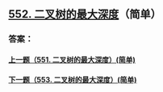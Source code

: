 ## [552. 二叉树的最大深度](https://leetcode-cn.com/problems/merge-two-sorted-lists/)（简单）





### 答案：



#### [上一题（551. 二叉树的最大深度）(简单)](https://github.com/sdwwld/leetCode/blob/master/src/main/java/com/wld/java/leetcode/leetCode0551.md)

#### [下一题（553. 二叉树的最大深度）(简单)](https://github.com/sdwwld/leetCode/blob/master/src/main/java/com/wld/java/leetcode/leetCode0553.md)